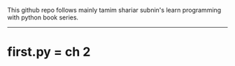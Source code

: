 This github repo follows mainly tamim shariar subnin's learn programming with python book series.
___________________________________________________________________________________________________________________________________________________________________________________________
# first.py = ch 2 
